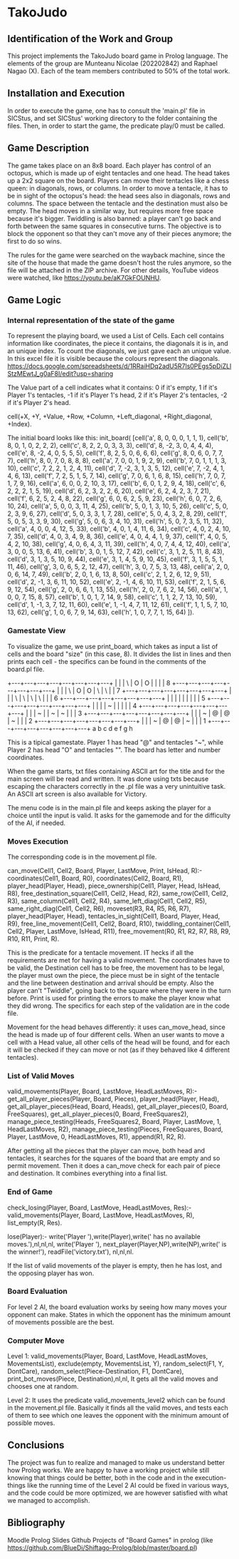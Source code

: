 # TakoJudo

## Identification of the Work and Group
This project implements the TakoJudo board game in Prolog language.
The elements of the group are Munteanu Nicolae (202202842) and Raphael Nagao (X).
Each of the team members contributed to 50% of the total work.

## Installation and Execution
In order to execute the game, one has to consult the 'main.pl' file in SICStus,
and set SICStus' working directory to the folder containing the files. 
Then, in order to start the game, the predicate play/0 must be called.

## Game Description
The game takes place on an 8x8 board. Each player has control of an octopus, which
is made up of eight tentacles and one head. The head takes up a 2x2 square on the board.
Players can move their tentacles like a chess queen: in diagonals, rows, or columns. 
In order to move a tentacle, it has to be in sight of the octopus's head: the head sees 
also in diagonals, rows and columns. The space between the tentacle and the destination must
also be empty. The head moves in a similar way, but requires more free space because it's bigger.
Twiddling is also banned: a player can't go back and forth between the same squares in consecutive
turns.
The objective is to block the opponent so that they can't move any of their pieces anymore; the first
to do so wins. 

The rules for the game were searched on the wayback machine, since the site of the house that made the 
game doesn't host the rules anymore, so the file will be attached in the ZIP archive. 
For other details, YouTube videos were watched, like https://youtu.be/aK7GkFOUNHU.

## Game Logic
### Internal representation of the state of the game
To represent the playing board, we used a List of Cells. Each cell contains information like coordinates,
the piece it contains, the diagonals it is in, and an unique index. To count the diagonals, we just gave 
each an unique value. In this excel file it is visible because the colours represent the diagonals.
https://docs.google.com/spreadsheets/d/1RRaiHDq2adU5R7ls0PEgs5pDiZLlStzMEwtJ_g0aF8I/edit?usp=sharing

The Value part of a cell indicates what it contains: 0 if it's empty,
1 if it's Player 1's tentacles,
-1 if it's Player 1's head,
2 if it's Player 2's tentacles,
-2 if it's Player 2's head.

cell(+X, +Y, +Value, +Row, +Column, +Left_diagonal, +Right_diagonal, +Index).

The initial board looks like this:
init_board(
[cell('a', 8, 0, 0, 0, 1, 1, 1),
 cell('b', 8, 0, 1, 0, 2, 2, 2),
 cell('c', 8, 2, 2, 0, 3, 3, 3),
 cell('d', 8, -2, 3, 0, 4, 4, 4),
 cell('e', 8, -2, 4, 0, 5, 5, 5),
 cell('f', 8, 2, 5, 0, 6, 6, 6),
 cell('g', 8, 0, 6, 0, 7, 7, 7),
 cell('h', 8, 0, 7, 0, 8, 8, 8),
 cell('a', 7, 0, 0, 1, 9, 2, 9),
 cell('b', 7, 0, 1, 1, 1, 3, 10),
 cell('c', 7, 2, 2, 1, 2, 4, 11),
 cell('d', 7, -2, 3, 1, 3, 5, 12),
 cell('e', 7, -2, 4, 1, 4, 6, 13),
 cell('f', 7, 2, 5, 1, 5, 7, 14),
 cell('g', 7, 0, 6, 1, 6, 8, 15),
 cell('h', 7, 0, 7, 1, 7, 9, 16),
 cell('a', 6, 0, 0, 2, 10, 3, 17),
 cell('b', 6, 0, 1, 2, 9, 4, 18),
 cell('c', 6, 2, 2, 2, 1, 5, 19),
 cell('d', 6, 2, 3, 2, 2, 6, 20),
 cell('e', 6, 2, 4, 2, 3, 7, 21),
 cell('f', 6, 2, 5, 2, 4, 8, 22),
 cell('g', 6, 0, 6, 2, 5, 9, 23),
 cell('h', 6, 0, 7, 2, 6, 10, 24),
 cell('a', 5, 0, 0, 3, 11, 4, 25),
 cell('b', 5, 0, 1, 3, 10, 5, 26),
 cell('c', 5, 0, 2, 3, 9, 6, 27),
 cell('d', 5, 0, 3, 3, 1, 7, 28),
 cell('e', 5, 0, 4, 3, 2, 8, 29),
 cell('f', 5, 0, 5, 3, 3, 9, 30),
 cell('g', 5, 0, 6, 3, 4, 10, 31),
 cell('h', 5, 0, 7, 3, 5, 11, 32),
 cell('a', 4, 0, 0, 4, 12, 5, 33),
 cell('b', 4, 0, 1, 4, 11, 6, 34),
 cell('c', 4, 0, 2, 4, 10, 7, 35),
 cell('d', 4, 0, 3, 4, 9, 8, 36),
 cell('e', 4, 0, 4, 4, 1, 9, 37),
 cell('f', 4, 0, 5, 4, 2, 10, 38),
 cell('g', 4, 0, 6, 4, 3, 11, 39),
 cell('h', 4, 0, 7, 4, 4, 12, 40),
 cell('a', 3, 0, 0, 5, 13, 6, 41),
 cell('b', 3, 0, 1, 5, 12, 7, 42),
 cell('c', 3, 1, 2, 5, 11, 8, 43),
 cell('d', 3, 1, 3, 5, 10, 9, 44),
 cell('e', 3, 1, 4, 5, 9, 10, 45),
 cell('f', 3, 1, 5, 5, 1, 11, 46),
 cell('g', 3, 0, 6, 5, 2, 12, 47),
 cell('h', 3, 0, 7, 5, 3, 13, 48),
 cell('a', 2, 0, 0, 6, 14, 7, 49),
 cell('b', 2, 0, 1, 6, 13, 8, 50),
 cell('c', 2, 1, 2, 6, 12, 9, 51),
 cell('d', 2, -1, 3, 6, 11, 10, 52),
 cell('e', 2, -1, 4, 6, 10, 11, 53),
 cell('f', 2, 1, 5, 6, 9, 12, 54),
 cell('g', 2, 0, 6, 6, 1, 13, 55),
 cell('h', 2, 0, 7, 6, 2, 14, 56),
 cell('a', 1, 0, 0, 7, 15, 8, 57),
 cell('b', 1, 0, 1, 7, 14, 9, 58),
 cell('c', 1, 1, 2, 7, 13, 10, 59),
 cell('d', 1, -1, 3, 7, 12, 11, 60),
 cell('e', 1, -1, 4, 7, 11, 12, 61),
 cell('f', 1, 1, 5, 7, 10, 13, 62),
 cell('g', 1, 0, 6, 7, 9, 14, 63),
 cell('h', 1, 0, 7, 7, 1, 15, 64)
]).

### Gamestate View 
To visualize the game, we use print_board, which takes as input a list of cells and the board "size" (in this case, 8).
It divides the list in lines and then prints each cell - the specifics can be found in the comments of the board.pl file.

+---+---+---+---+---+---+---+---+
|   |   | \ | O | O |   |   |   | 8
+---+---+---+---+---+---+---+---+
|   |   | \ | O | O | \ | \ |   | 7
+---+---+---+---+---+---+---+---+
|   |   | \ | \ | \ | \ |   |   | 6
+---+---+---+---+---+---+---+---+
|   |   |   |   |   |   |   |   | 5
+---+---+---+---+---+---+---+---+
|   |   |   | ~ |   |   |   |   | 4
+---+---+---+---+---+---+---+---+
|   |   | ~ |   | ~ | ~ |   |   | 3
+---+---+---+---+---+---+---+---+
|   |   | ~ | @ | @ | ~ |   |   | 2
+---+---+---+---+---+---+---+---+
|   |   | ~ | @ | @ | ~ |   |   | 1
+---+---+---+---+---+---+---+---+
  a   b   c   d   e   f   g   h

This is a tipical gamestate. Player 1 has head "@" and tentacles "~", while Player 2 has head "O" and tentacles "\". 
The board has letter and number coordinates.

When the game starts, txt files containing ASCII art for the title and for the main screen will be read and written.
It was done using txts because escaping the characters correctly in the .pl file was a very unintuitive task.
An ASCII art screen is also available for Victory.

The menu code is in the main.pl file and keeps asking the player for a choice until the input is valid. It asks
for the gamemode and for the difficulty of the AI, if needed.

### Moves Execution

The corresponding code is in the movement.pl file.

can_move(Cell1, Cell2, Board, Player, LastMove, Print, IsHead, R):-
            coordinates(Cell1, Board, R0), 
            coordinates(Cell2, Board, R1),
            player_head(Player, Head),
            piece_ownership(Cell1, Player, Head, IsHead, R8),
            free_destination_square(Cell1, Cell2, Head, R2),
            same_row(Cell1, Cell2, R3),
            same_column(Cell1, Cell2, R4), 
            same_left_diag(Cell1, Cell2, R5),
            same_right_diag(Cell1, Cell2, R6),
            moveset(R3, R4, R5, R6, R7),
            player_head(Player, Head),
            tentacles_in_sight(Cell1, Board, Player, Head, R9),
            free_line_movement(Cell1, Cell2, Board, R10),
            twiddling_container(Cell1, Cell2, Player, LastMove, IsHead, R11),
            free_movement(R0, R1, R2, R7, R8, R9, R10, R11, Print, R).

This is the predicate for a tentacle movement. IT hecks if all the requirements are met for having a valid movement. 
The coordinates have to be valid, the Destination cell has to be free, 
the movement has to be legal, the player must own the piece,
the piece must be in sight of the tentacle and the line between
destination and arrival should be empty. Also the player can't
"Twiddle", going back to the square where they were in the turn before.
Print is used for printing the errors to make the player know what they did wrong.
The specifics for each step of the validation are in the code file.

Movement for the head behaves differently: it uses can_move_head, since the head is made up 
of four different cells. When an user wants to move a cell with a Head value, all other cells
of the head will be found, and for each it will be checked if they can move or not (as if they
behaved like 4 different tentacles). 

### List of Valid Moves

valid_movements(Player, Board, LastMove, HeadLastMoves, R):-
            get_all_player_pieces(Player, Board, Pieces),
            player_head(Player, Head),
            get_all_player_pieces(Head, Board, Heads),
            get_all_player_pieces(0, Board, FreeSquares),
            get_all_player_pieces(0, Board, FreeSquares2),
            manage_piece_testing(Heads, FreeSquares2, Board, Player, LastMove, 1, HeadLastMoves, R2),
            manage_piece_testing(Pieces, FreeSquares, Board, Player, LastMove, 0, HeadLastMoves, R1),
            append(R1, R2, R).
            
After getting all the pieces that the player can move, both head and tentacles, it searches for the
squares of the board that are empty and so permit movement. Then it does a can_move check for each pair of
piece and destination. It combines everything into a final list.

### End of Game

check_losing(Player, Board, LastMove, HeadLastMoves, Res):-
            valid_movements(Player, Board, LastMove, HeadLastMoves, R),
            list_empty(R, Res).

lose(Player):-
            write('Player '),write(Player),write(' has no available moves.'),nl,nl,nl,
            write('Player '), next_player(Player,NP),write(NP),write(' is the winner!'),
            readFile('victory.txt'),
            nl,nl,nl.
            
If the list of valid movements of the player is empty, then he has lost, and the opposing player has won.
 
### Board Evaluation

For level 2 AI, the board evaluation works by seeing how many moves your opponent can make.
States in which the opponent has the minimum amount of movements possible are the best.

### Computer Move
Level 1: 
            valid_movements(Player, Board, LastMove, HeadLastMoves, MovementsList),
            exclude(empty, MovementsList, Y),
            random_select(F1, Y, DontCare),
            random_select(Piece-Destination, F1, DontCare),
            print_bot_moves(Piece, Destination),nl,nl,
It gets all the valid moves and chooses one at random.

Level 2: 
It uses the predicate valid_movements_level2 which can be found in the movement.pl file.
Basically it finds all the valid moves, and tests each of them to see which one
leaves the opponent with the minimum amount of possible moves.

## Conclusions

The project was fun to realize and managed to make us understand better how Prolog works.
We are happy to have a working project while still knowing that things could be better,
both in the code and in the execution- things like the running time of the Level 2 AI 
could be fixed in various ways, and the code could be more optimized, we are however satisfied
with what we managed to accomplish.

## Bibliography

Moodle Prolog Slides
Github Projects of "Board Games" in prolog (like https://github.com/BlueDi/Shiftago-Prolog/blob/master/board.pl)

